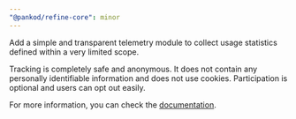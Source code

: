 ```yaml
---
"@pankod/refine-core": minor
---
```

Add a simple and transparent telemetry module to collect usage statistics defined within a very limited scope.

Tracking is completely safe and anonymous. It does not contain any personally identifiable information and does not use cookies. Participation is optional and users can opt out easily.

For more information, you can check the [documentation](https://refine.dev/docs/guides-and-concepts/telemetry/telemetry/).
